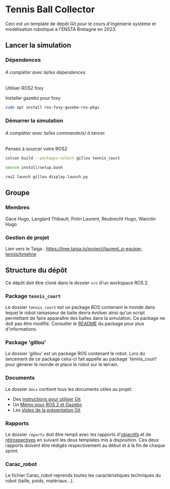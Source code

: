 # Tennis Ball Collector

Ceci est un template de dépôt Git pour le cours d'ingénierie système et modélisation robotique à l'ENSTA Bretagne en 2023.


## Lancer la simulation

### Dépendences

###### A compléter avec la/les dépendences.
Utiliser ROS2 foxy

Installer gazebo pour foxy
```bash
sudo apt install ros-foxy-gazebo-ros-pkgs
```



### Démarrer la simulation

###### A compléter avec la/les commande(s) à lancer.

Pensez à sourcer votre ROS2 

```bash
colcon build --packages-select gillou tennis_court
```
```bash
source install/setup.bash
```
```bash
ros2 launch gillou display.launch.py
```


## Groupe

### Membres

Gace Hugo, Langlard Thibault, Potin Laurent, Reubrecht Hugo, Wanctin Hugo


### Gestion de projet

Lien vers le Taiga : https://tree.taiga.io/project/laurent_p-equipe-tennis/timeline



## Structure du dépôt

Ce dépôt doit être cloné dans le dossier `src` d'un workspace ROS 2.

### Package `tennis_court`

Le dossier `tennis_court` est un package ROS contenant le monde dans lequel le robot ramasseur de balle devra évoluer ainsi qu'un script permettant de faire apparaître des balles dans la simulation.
Ce package ne doit pas être modifié.
Consulter le [README](tennis_court/README.md) du package pour plus d'informations.

### Package 'gillou'

Le dossier 'gillou' est un package ROS contenant le robot. Lors du lancement de ce package celui-ci fait appelle au package 'tennis_court' pour générer le monde et place le robot sur le terrain.

### Documents

Le dossier `docs` contient tous les documents utiles au projet:
- Des [instructions pour utiliser Git](docs/GitWorkflow_fork.md)
- Un [Mémo pour ROS 2 et Gazebo](docs/Memo_ROS2.pdf)
- Les [slides de la présentation Git](docs/GitPresentation.pdf)


### Rapports

Le dossier `reports` doit être rempli avec les rapports d'[objectifs](../reports/GoalsTemplate.md) et de [rétrospectives](../reports/DebriefTemplate.md) en suivant les deux templates mis à disposition. Ces deux rapports doivent être rédigés respectivement au début et à la fin de chaque sprint.

### Carac_robot

Le fichier Carac_robot reprends toutes les caractéristiques techniques du robot (taille, poids, matériaux...).

